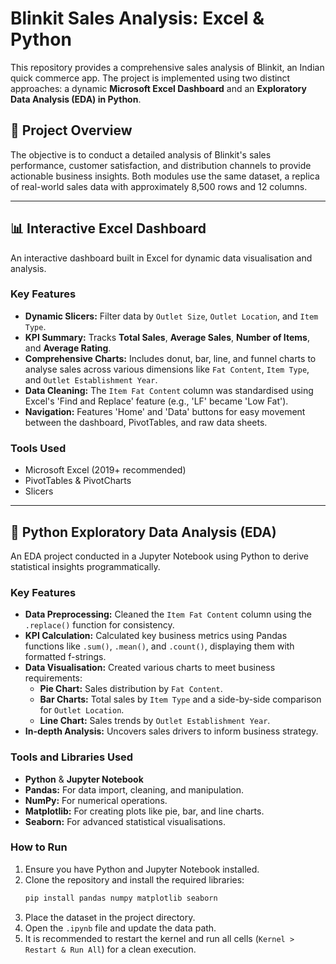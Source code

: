 # Blinkit Sales Analysis: Excel & Python

This repository provides a comprehensive sales analysis of Blinkit, an Indian quick commerce app. The project is implemented using two distinct approaches: a dynamic **Microsoft Excel Dashboard** and an **Exploratory Data Analysis (EDA) in Python**.

## 📖 Project Overview

The objective is to conduct a detailed analysis of Blinkit's sales performance, customer satisfaction, and distribution channels to provide actionable business insights. Both modules use the same dataset, a replica of real-world sales data with approximately 8,500 rows and 12 columns.

---

## 📊 Interactive Excel Dashboard

An interactive dashboard built in Excel for dynamic data visualisation and analysis.

### Key Features
*   **Dynamic Slicers:** Filter data by `Outlet Size`, `Outlet Location`, and `Item Type`.
*   **KPI Summary:** Tracks **Total Sales**, **Average Sales**, **Number of Items**, and **Average Rating**.
*   **Comprehensive Charts:** Includes donut, bar, line, and funnel charts to analyse sales across various dimensions like `Fat Content`, `Item Type`, and `Outlet Establishment Year`.
*   **Data Cleaning:** The `Item Fat Content` column was standardised using Excel's 'Find and Replace' feature (e.g., 'LF' became 'Low Fat').
*   **Navigation:** Features 'Home' and 'Data' buttons for easy movement between the dashboard, PivotTables, and raw data sheets.

### Tools Used
*   Microsoft Excel (2019+ recommended)
*   PivotTables & PivotCharts
*   Slicers

---

## 🐍 Python Exploratory Data Analysis (EDA)

An EDA project conducted in a Jupyter Notebook using Python to derive statistical insights programmatically.

### Key Features
*   **Data Preprocessing:** Cleaned the `Item Fat Content` column using the `.replace()` function for consistency.
*   **KPI Calculation:** Calculated key business metrics using Pandas functions like `.sum()`, `.mean()`, and `.count()`, displaying them with formatted f-strings.
*   **Data Visualisation:** Created various charts to meet business requirements:
    *   **Pie Chart:** Sales distribution by `Fat Content`.
    *   **Bar Charts:** Total sales by `Item Type` and a side-by-side comparison for `Outlet Location`.
    *   **Line Chart:** Sales trends by `Outlet Establishment Year`.
*   **In-depth Analysis:** Uncovers sales drivers to inform business strategy.

### Tools and Libraries Used
*   **Python** & **Jupyter Notebook**
*   **Pandas:** For data import, cleaning, and manipulation.
*   **NumPy:** For numerical operations.
*   **Matplotlib:** For creating plots like pie, bar, and line charts.
*   **Seaborn:** For advanced statistical visualisations.

### How to Run
1.  Ensure you have Python and Jupyter Notebook installed.
2.  Clone the repository and install the required libraries:
    ```bash
    pip install pandas numpy matplotlib seaborn
    ```
3.  Place the dataset in the project directory.
4.  Open the `.ipynb` file and update the data path.
5.  It is recommended to restart the kernel and run all cells (`Kernel > Restart & Run All`) for a clean execution.

